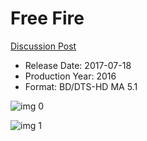 # Free Fire

[Discussion Post](https://www.avsforum.com/threads/bass-eq-for-filtered-movies.2995212/post-56994748)

* Release Date: 2017-07-18
* Production Year: 2016
* Format: BD/DTS-HD MA 5.1

![img 0](https://i.imgur.com/5eMxKjx.jpg)

![img 1](https://i.imgur.com/6RD7VeX.jpg)

